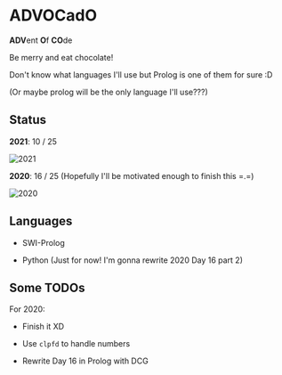 # ADVOCadO

**ADV**ent **O**f **CO**de

Be merry and eat chocolate!

Don't know what languages I'll use but Prolog is one of them for sure :D

(Or maybe prolog will be the only language I'll use???)

## Status

**2021**: 10 / 25

![2021](https://progress-bar.dev/40/)

**2020**: 16 / 25 (Hopefully I'll be motivated enough to finish this =.=)

![2020](https://progress-bar.dev/64/)

## Languages

- SWI-Prolog

- Python (Just for now! I'm gonna rewrite 2020 Day 16 part 2)

## Some TODOs

For 2020:

- Finish it XD

- Use `clpfd` to handle numbers

- Rewrite Day 16 in Prolog with DCG
